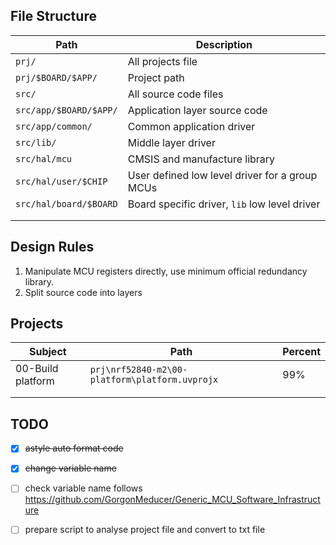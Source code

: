 

## File Structure

| Path                   | Description                                    |
| ---------------------- | ---------------------------------------------- |
| `prj/`                 | All projects file                              |
| `prj/$BOARD/$APP/`     | Project path                                   |
| `src/`                 | All source code files                          |
| `src/app/$BOARD/$APP/` | Application layer source code                  |
| `src/app/common/`      | Common application driver                      |
| `src/lib/`             | Middle layer driver                            |
| `src/hal/mcu`          | CMSIS and manufacture library                  |
| `src/hal/user/$CHIP`   | User defined low level driver for a group MCUs |
| `src/hal/board/$BOARD` | Board specific driver, `lib` low level driver  |
|                        |                                                |
|                        |                                                |

## Design Rules

1. Manipulate MCU registers directly, use minimum official redundancy library. 
2. Split source code into layers

## Projects

| Subject           | Path                                           | Percent |
| ----------------- | ---------------------------------------------- | ------- |
| 00-Build platform | `prj\nrf52840-m2\00-platform\platform.uvprojx` | 99%    |
|                   |                                                |         |
|                   |                                                |         |

## TODO

- [x] ~~astyle  auto format code~~
- [x] ~~change variable name~~
- [ ] check variable name follows https://github.com/GorgonMeducer/Generic_MCU_Software_Infrastructure
- [ ] prepare script to analyse project file and convert to txt file

